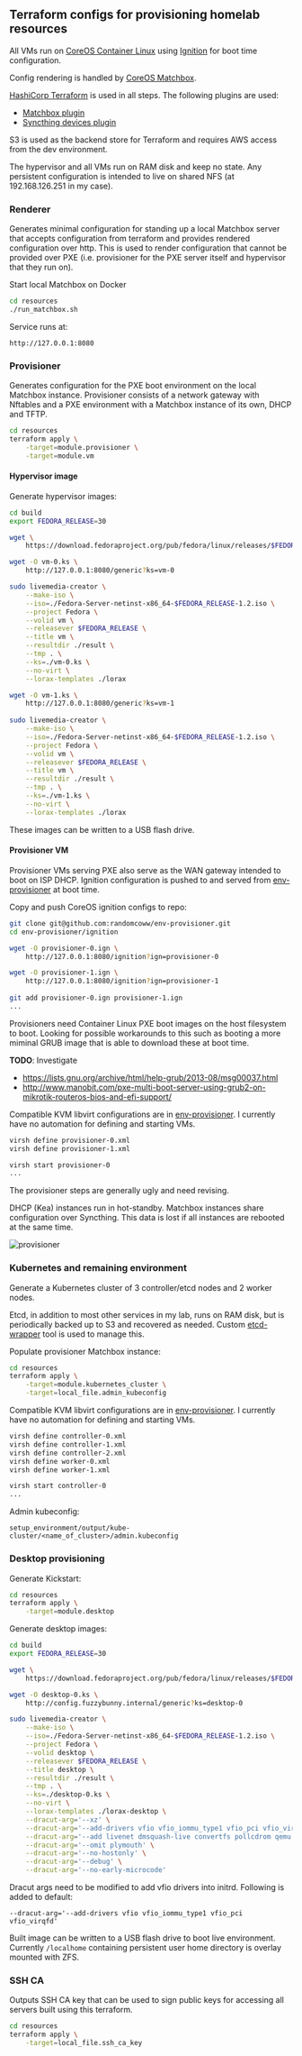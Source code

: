 ## Terraform configs for provisioning homelab resources

All VMs run on [CoreOS Container Linux](https://coreos.com/os/docs/latest/) using [Ignition](https://coreos.com/ignition/docs/latest/) for boot time configuration.

Config rendering is handled by [CoreOS Matchbox](https://github.com/coreos/matchbox/).

[HashiCorp Terraform](https://www.hashicorp.com/products/terraform) is used in all steps. The following plugins are used:
- [Matchbox plugin](https://github.com/coreos/terraform-provider-matchbox)
- [Syncthing devices plugin](https://github.com/randomcoww/terraform-provider-syncthing)

S3 is used as the backend store for Terraform and requires AWS access from the dev environment.

The hypervisor and all VMs run on RAM disk and keep no state. Any persistent configuration is intended to live on shared NFS (at 192.168.126.251 in my case).

### Renderer

Generates minimal configuration for standing up a local Matchbox server that accepts configuration from terraform and provides rendered configuration over http.
This is used to render configuration that cannot be provided over PXE (i.e. provisioner for the PXE server itself and hypervisor that they run on).

Start local Matchbox on Docker
```bash
cd resources
./run_matchbox.sh
```

Service runs at:
```
http://127.0.0.1:8080
```

### Provisioner

Generates configuration for the PXE boot environment on the local Matchbox instance. Provisioner consists of a network gateway with Nftables and a PXE environment with a Matchbox instance of its own, DHCP and TFTP.

```bash
cd resources
terraform apply \
    -target=module.provisioner \
    -target=module.vm
```

#### Hypervisor image

Generate hypervisor images:
```bash
cd build
export FEDORA_RELEASE=30

wget \
    https://download.fedoraproject.org/pub/fedora/linux/releases/$FEDORA_RELEASE/Server/x86_64/iso/Fedora-Server-netinst-x86_64-$FEDORA_RELEASE-1.2.iso

wget -O vm-0.ks \
    http://127.0.0.1:8080/generic?ks=vm-0

sudo livemedia-creator \
    --make-iso \
    --iso=./Fedora-Server-netinst-x86_64-$FEDORA_RELEASE-1.2.iso \
    --project Fedora \
    --volid vm \
    --releasever $FEDORA_RELEASE \
    --title vm \
    --resultdir ./result \
    --tmp . \
    --ks=./vm-0.ks \
    --no-virt \
    --lorax-templates ./lorax

wget -O vm-1.ks \
    http://127.0.0.1:8080/generic?ks=vm-1
    
sudo livemedia-creator \
    --make-iso \
    --iso=./Fedora-Server-netinst-x86_64-$FEDORA_RELEASE-1.2.iso \
    --project Fedora \
    --volid vm \
    --releasever $FEDORA_RELEASE \
    --title vm \
    --resultdir ./result \
    --tmp . \
    --ks=./vm-1.ks \
    --no-virt \
    --lorax-templates ./lorax
```
These images can be written to a USB flash drive.

#### Provisioner VM

Provisioner VMs serving PXE also serve as the WAN gateway intended to boot on ISP DHCP. Ignition configuration is pushed to and served from [env-provisioner](https://github.com/randomcoww/env-provisioner) at boot time.

Copy and push CoreOS ignition configs to repo:
```bash
git clone git@github.com:randomcoww/env-provisioner.git
cd env-provisioner/ignition

wget -O provisioner-0.ign \
    http://127.0.0.1:8080/ignition?ign=provisioner-0

wget -O provisioner-1.ign \
    http://127.0.0.1:8080/ignition?ign=provisioner-1
    
git add provisioner-0.ign provisioner-1.ign
...
```

Provisioners need Container Linux PXE boot images on the host filesystem to boot. Looking for possible workarounds to this such as booting a more miminal GRUB image that is able to download these at boot time.

**TODO**: Investigate
* https://lists.gnu.org/archive/html/help-grub/2013-08/msg00037.html
* http://www.manobit.com/pxe-multi-boot-server-using-grub2-on-mikrotik-routeros-bios-and-efi-support/

Compatible KVM libvirt configurations are in [env-provisioner](https://github.com/randomcoww/env-provisioner). I currently have no automation for defining and starting VMs.
```bash
virsh define provisioner-0.xml
virsh define provisioner-1.xml

virsh start provisioner-0
...
```

The provisioner steps are generally ugly and need revising.

DHCP (Kea) instances run in hot-standby. Matchbox instances share configuration over Syncthing. This data is lost if all instances are rebooted at the same time.

![provisioner](images/provisioner.png)

### Kubernetes and remaining environment

Generate a Kubernetes cluster of 3 controller/etcd nodes and 2 worker nodes.

Etcd, in addition to most other services in my lab, runs on RAM disk, but is periodically backed up to S3 and recovered as needed. Custom [etcd-wrapper](https://github.com/randomcoww/etcd-wrapper) tool is used to manage this.

Populate provisioner Matchbox instance:
```bash
cd resources
terraform apply \
    -target=module.kubernetes_cluster \
    -target=local_file.admin_kubeconfig
```

Compatible KVM libvirt configurations are in [env-provisioner](https://github.com/randomcoww/env-provisioner). I currently have no automation for defining and starting VMs.
```bash
virsh define controller-0.xml
virsh define controller-1.xml
virsh define controller-2.xml
virsh define worker-0.xml
virsh define worker-1.xml

virsh start controller-0
...
```

Admin kubeconfig:
```
setup_environment/output/kube-cluster/<name_of_cluster>/admin.kubeconfig
```

### Desktop provisioning

Generate Kickstart:
```bash
cd resources
terraform apply \
    -target=module.desktop
```

Generate desktop images:
```bash
cd build
export FEDORA_RELEASE=30

wget \
    https://download.fedoraproject.org/pub/fedora/linux/releases/$FEDORA_RELEASE/Server/x86_64/iso/Fedora-Server-netinst-x86_64-$FEDORA_RELEASE-1.2.iso

wget -O desktop-0.ks \
    http://config.fuzzybunny.internal/generic?ks=desktop-0

sudo livemedia-creator \
    --make-iso \
    --iso=./Fedora-Server-netinst-x86_64-$FEDORA_RELEASE-1.2.iso \
    --project Fedora \
    --volid desktop \
    --releasever $FEDORA_RELEASE \
    --title desktop \
    --resultdir ./result \
    --tmp . \
    --ks=./desktop-0.ks \
    --no-virt \
    --lorax-templates ./lorax-desktop \
    --dracut-arg='--xz' \
    --dracut-arg='--add-drivers vfio vfio_iommu_type1 vfio_pci vfio_virqfd' \
    --dracut-arg='--add livenet dmsquash-live convertfs pollcdrom qemu qemu-net' \
    --dracut-arg='--omit plymouth' \
    --dracut-arg='--no-hostonly' \
    --dracut-arg='--debug' \
    --dracut-arg='--no-early-microcode'
```

Dracut args need to be modified to add vfio drivers into initrd. Following is added to default:
```
--dracut-arg='--add-drivers vfio vfio_iommu_type1 vfio_pci vfio_virqfd'
```

Built image can be written to a USB flash drive to boot live environment. Currently `/localhome` containing persistent user home directory is overlay mounted with ZFS.

### SSH CA

Outputs SSH CA key that can be used to sign public keys for accessing all servers built using this terraform.

```bash
cd resources
terraform apply \
    -target=local_file.ssh_ca_key
```
